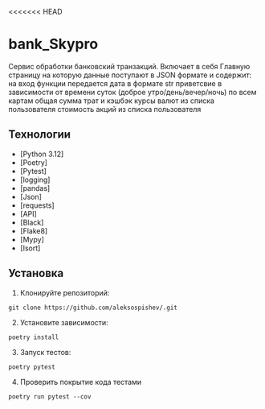 <<<<<<< HEAD
# bank_Skypro
Сервис обработки банковский транзакций.
Включает в себя Главную страницу на которую данные поступают в JSON формате и содержит:
    на вход функции передается дата в формате  str
    приветсвие в зависимости от времени суток (доброе утро/день/вечер/ночь)
    по всем картам общая сумма трат и кэшбэк
    курсы валют из списка пользователя
    стоимость акций из списка пользователя
    
    
## Технологии
- [Python 3.12]
- [Poetry]
- [Pytest]
- [logging]
- [pandas]
- [Json]
- [requests]
- [API]
- [Black]
- [Flake8]
- [Mypy]
- [Isort]


## Установка 

1. Клонируйте репозиторий:
```
git clone https://github.com/aleksospishev/.git
```

2. Установите зависимости:
```
poetry install
```
3. Запуск тестов:
```
poetry pytest
```
4. Проверить покрытие кода тестами
```
poetry run pytest --cov
```

